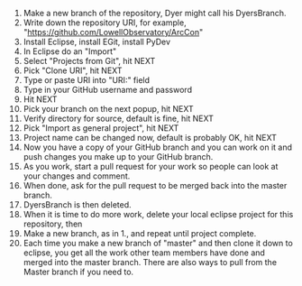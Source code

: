 1. Make a new branch of the repository, Dyer might call his DyersBranch.
2. Write down the repository URI, for example, "https://github.com/LowellObservatory/ArcCon"
3. Install Eclipse, install EGit, install PyDev
4. In Eclipse do an "Import"
5. Select "Projects from Git", hit NEXT
6. Pick "Clone URI", hit NEXT
7. Type or paste URI into "URI:" field
8. Type in your GitHub username and password
9. Hit NEXT
10. Pick your branch on the next popup, hit NEXT
11. Verify directory for source, default is fine, hit NEXT
12. Pick "Import as general project", hit NEXT
13. Project name can be changed now, default is probably OK, hit NEXT
14. Now you have a copy of your GitHub branch and you can work on it
    and push changes you make up to your GitHub branch.
15. As you work, start a pull request for your work so people can look at your changes and comment.
16. When done, ask for the pull request to be merged back into the master branch.
17. DyersBranch is then deleted.
18. When it is time to do more work, delete your local eclipse project for this repository, then
19. Make a new branch, as in 1., and repeat until project complete.
20. Each time you make a new branch of "master" and then clone it down to eclipse,
    you get all the work other team members have done and merged into the master branch.
    There are also ways to pull from the Master branch if you need to.
